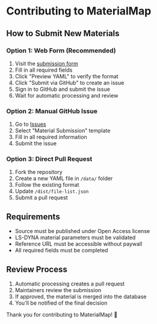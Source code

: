 # Contributing to MaterialMap

## How to Submit New Materials

### Option 1: Web Form (Recommended)
1. Visit the [submission form](https://yurynovozhilov.github.io/MaterialMap/submit.html)
2. Fill in all required fields
3. Click "Preview YAML" to verify the format
4. Click "Submit via GitHub" to create an issue
5. Sign in to GitHub and submit the issue
6. Wait for automatic processing and review

### Option 2: Manual GitHub Issue
1. Go to [Issues](https://github.com/yurynovozhilov/MaterialMap/issues/new/choose)
2. Select "Material Submission" template
3. Fill in all required information
4. Submit the issue

### Option 3: Direct Pull Request
1. Fork the repository
2. Create a new YAML file in `/data/` folder
3. Follow the existing format
4. Update `/dist/file-list.json`
5. Submit a pull request

## Requirements
- Source must be published under Open Access license
- LS-DYNA material parameters must be validated
- Reference URL must be accessible without paywall
- All required fields must be completed

## Review Process
1. Automatic processing creates a pull request
2. Maintainers review the submission
3. If approved, the material is merged into the database
4. You'll be notified of the final decision

Thank you for contributing to MaterialMap! 🎉